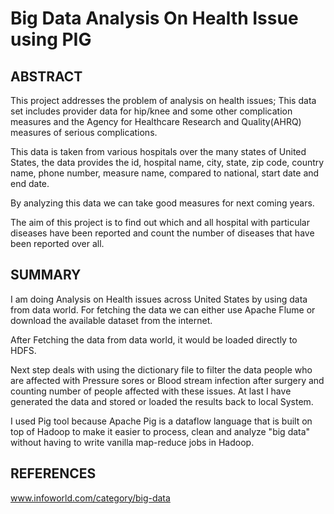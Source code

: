 # Big Data Analysis On Health Issue using PIG

## ABSTRACT
This project addresses the problem of analysis on health issues;
This data set includes provider data for hip/knee and some other complication measures and the Agency for Healthcare Research and Quality(AHRQ) measures of serious complications.

This data is taken from various hospitals over the many states of United States, the data provides the id, hospital name, city, state, zip code, country name, phone number, measure name, compared to national, start date and end date. 

By analyzing this data we can take good measures for next coming years.

The aim of this project is to find out which and all hospital with particular diseases have been reported and count the number of diseases that have been reported over all.

## SUMMARY
I am doing Analysis on Health issues across United States by using data from data world. For fetching the data we can either use Apache Flume or download the available dataset from the internet.

After Fetching the data from data world, it would be loaded directly to HDFS.

Next step deals with using the dictionary file to filter the data people who are affected with Pressure sores or Blood stream infection after surgery and counting number of people affected with these issues. 
At last I have generated the data and stored or loaded the results back to local System.

I used Pig tool because Apache Pig is a dataflow language that is built on top of Hadoop to make it easier to process, clean and analyze "big data" without having to write vanilla map-reduce jobs in Hadoop.

## REFERENCES
www.infoworld.com/category/big-data

